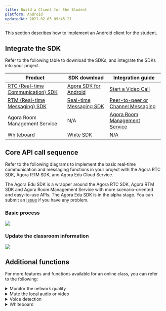 ```yaml
---
title: Build a Client for the Student
platform: Android
updatedAt: 2021-02-03 09:45:21
---
```

This section describes how to implement an Android client for the student.

## Integrate the SDK

Refer to the following table to download the SDKs, and integrate the SDKs into your project.


| Product | SDK download | Integration guide |
| ---------------- | ---------------- | ---------------- |
| [RTC (Real-time Communication) SDK](https://docs.agora.io/en/Video/product_video?platform=All%20Platforms)      | [Agora SDK for Android](https://download.agora.io/sdk/release/Agora_Native_SDK_for_Android_v2_9_0_102_FULL_20200216_1288.zip)      | [Start a Video Call](https://docs.agora.io/en/Video/start_call_android?platform=Android) |
| [RTM (Real-time Messaging) SDK](https://docs.agora.io/en/Real-time-Messaging/product_rtm?platform=All%20Platforms) | [Real-time Messaging SDK](https://docs.agora.io/en/Real-time-Messaging/downloads) | [Peer-to-peer or Channel Messaging](https://docs.agora.io/en/Real-time-Messaging/messaging_android?platform=Android) |
| Agora Room Management Service | N/A | [Agora Room Management Service](https://agoradoc.github.io/en/edu-cloud-service/restfulapi) |
| [Whiteboard](https://developer.herewhite.com/android-en/home) | [White SDK](https://developer.herewhite.com/android-en/home/android-prepare) | N/A |


## Core API call sequence

Refer to the following diagrams to implement the basic real-time communication and messaging functions in your project with the Agora RTC SDK, Agora RTM SDK, and Agora Edu Cloud Service.

<div class="alert info">The Agora Edu SDK is a wrapper around the Agora RTC SDK, Agora RTM SDK and Agora Room Management Service with more scenario-oriented and easy-to-use APIs. The Agora Edu SDK is in the alpha stage. You can submit an <a href="https://github.com/AgoraIO-Usecase/eEducation">issue</a> if you have any problem.</div>

### Basic process

![](https://web-cdn.agora.io/docs-files/1605260564594)

### Update the classroom information

![](https://web-cdn.agora.io/docs-files/1605261018444)

## Additional functions

For more features and functions available for an  online class, you can refer to the following:


<details>
<summary>Monitor the network quality</summary>
Use the <code>onNetworkQuality</code> callback of the Agora RTC SDK  to monitor the last-mile uplink and downlink network quality of every user in the channel. 
For more methods for reporting the real-time network quality, see the following guides:
<li><a href="https://docs.agora.io/en/Interactive%20Broadcast/lastmile_quality_android?platform=Android">Lastmile Tests</a></li>
<li><a href="https://docs.agora.io/en/Interactive%20Broadcast/in-call_quality_android?platform=Android">In-call Stats</a></li>
</details>
<details>
<summary>Mute the local audio or video</summary>
Call the following methods provided by the Agora RTC SDK:
<li><code>muteLocalAudioStream</code>, to stop or resume sending the local audio stream.</li>
<li><code>muteLocalVideoStream</code>, to stop or resume sending the local video stream.</li>
</details>
<details>
<summary>Voice detection</summary>
For RTC SDKs later than v2.9.2, you can enable voice detection by calling <code>enableAudioVolumeIndication</code>, and setting the <code>report_vad</code> parameter as <code>true</code>.
Once enabled, the <code>onAudioVolumeIndication</code> callback reports whether the local user is speaking in the <code>AudioVolumeInfo</code> struct.
</details>
<details>
<summary>Whiteboard</summary>
Implement the following whiteboard functions in your project:
	<li><a href="https://developer.netless.link/android-en/home/android-create-room">Create room/Get room information</a></li>
	<li><a href="https://developer.netless.link/android-en/home/android-document">Document Conversion</a></li>
		<li><a href="https://developer.netless.link/android-en/home/android-state">State Managment</a></li>
	<li><a href="https://developer.netless.link/android-en/home/android-tools">Tools</a></li>
	<li><a href="https://developer.netless.link/android-en/home/android-view">Perspective Operation</a></li>
	<li><a href="https://developer.netless.link/android-en/home/android-operation">Whiteboard Operation</a></li>
	<li><a href="https://developer.netless.link/android-en/home/android-scenes">Page (Scene) Management</a></li>
</details>
